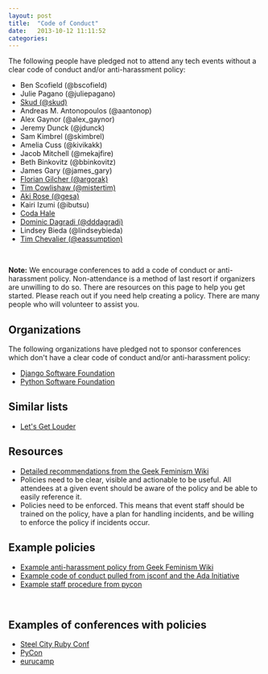```yaml
---
layout: post
title:  "Code of Conduct"
date:   2013-10-12 11:11:52
categories:
---
```

The following people have pledged not to attend any tech events without a
clear code of conduct and/or anti-harassment policy:

* Ben Scofield (@bscofield)
* Julie Pagano (@juliepagano)
* [Skud (@skud)](https://twitter.com/Skud/status/389158683235459072)
* Andreas M. Antonopoulos (@aantonop)
* Alex Gaynor (@alex_gaynor)
* Jeremy Dunck (@jdunck)
* Sam Kimbrel (@skimbrel)
* Amelia Cuss (@kivikakk)
* Jacob Mitchell (@mekajfire)
* Beth Binkovitz (@bbinkovitz)
* James Gary (@james_gary)
* [Florian Gilcher (@argorak)](https://twitter.com/Argorak)
* [Tim Cowlishaw (@mistertim)](https://twitter.com/mistertim)
* [Aki Rose (@gesa)](https://github.com/tech-event-attendance-pledge/tech-event-attendance-pledge.github.io/pull/59)
* Kairi Izumi (@ibutsu)
* [Coda Hale](https://twitter.com/coda)
* [Dominic Dagradi (@dddagradi)](https://twitter.com/dddagradi)
* Lindsey Bieda (@lindseybieda)
* [Tim Chevalier (@eassumption)](http://tim.dreamwidth.org/1830367.html)

<br/>

**Note:** We encourage conferences to add a code of conduct or
anti-harassment policy. Non-attendance is a method of last resort if organizers
are unwilling to do so. There are resources on this page to help you
get started. Please reach out if you need help creating a policy. There are many
people who will volunteer to assist you.

## Organizations

The following organizations have pledged not to sponsor conferences which
don't have a clear code of conduct and/or anti-harassment policy:

* [Django Software Foundation](https://www.djangoproject.com/foundation/code-of-conduct/)
* [Python Software Foundation](http://pyfound.blogspot.hu/2012/12/psf-moves-to-require-code-of-conduct.html)


## Similar lists

* [Let's Get Louder](http://letsgetlouder.com)

## Resources
* [Detailed recommendations from the Geek Feminism Wiki](http://geekfeminism.wikia.com/wiki/Conference_anti-harassment)
* Policies need to be clear, visible and actionable to be useful. All attendees at
  a given event should be aware of the policy and be able to easily reference it.
* Policies need to be enforced. This means that event staff should be trained on
  the policy, have a plan for handling incidents, and be willing to enforce the
  policy if incidents occur.

## Example policies
* [Example anti-harassment policy from Geek Feminism Wiki](http://geekfeminism.wikia.com/wiki/Conference_anti-harassment/Policy)
* [Example code of conduct pulled from jsconf and the Ada Initiative](http://confcodeofconduct.com/)
* [Example staff procedure from pycon](https://github.com/python/pycon-code-of-conduct/blob/master/Staff%20Procedure%20for%20incident%20handling.md)
<br/>

## Examples of conferences with policies
* [Steel City Ruby Conf](http://steelcityruby.org/policies.html#antiharassment-policy)
* [PyCon](https://us.pycon.org/2014/about/code-of-conduct/)
* [eurucamp](http://eurucamp.org/policies)
